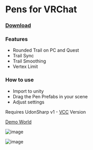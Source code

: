 # Pens for VRChat
### [Download](https://github.com/z3y/VRCMarker/releases)

### Features
- Rounded Trail on PC and Quest
- Trail Sync
- Trail Smoothing
- Vertex Limit


### How to use
- Import to unity
- Drag the Pen Prefabs in your scene
- Adjust settings

Requires UdonSharp v1 - [VCC](https://vcc.docs.vrchat.com/) Version

[Demo World](https://vrchat.com/home/world/wrld_df859907-113e-445b-9ec7-37c900c36c75)


![image](https://user-images.githubusercontent.com/33181641/194152223-e877ede1-6a6e-4a35-9223-a4a633e98c26.png)

![image](https://user-images.githubusercontent.com/33181641/194152197-a5647001-c29e-4231-a2f4-bf7858d2079a.png)



